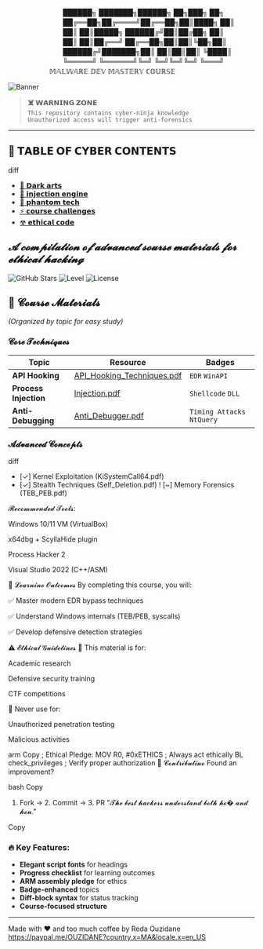 　　　　　　　　██████╗ ███████╗██████╗ ██╗███╗   ██╗  
　　　　　　　　██╔══██╗██╔════╝██╔══██╗██║████╗  ██║  
　　　　　　　　██║  ██║█████╗  ██████╔╝██║██╔██╗ ██║  
　　　　　　　　██║  ██║██╔══╝  ██╔══██╗██║██║╚██╗██║  
　　　　　　　　██████╔╝███████╗██║  ██║██║██║ ╚████║  
　　　　　　　　╚═════╝ ╚══════╝╚═╝  ╚═╝╚═╝╚═╝  ╚═══╝  
　　　　　　𝕄𝔸𝕃𝕎𝔸ℝ𝔼 𝔻𝔼𝕍 𝕄𝔸𝕊𝕋𝔼ℝ𝕐 ℂ𝕆𝕌ℝ𝕊𝔼  

![Banner](https://fakeimg.pl/1600x400/0a0a0a/00ff00/?text=RED+TEAM+LAB&font=ubuntu)

> **☠️ 𝗪𝗔𝗥𝗡𝗜𝗡𝗚 𝗭𝗢𝗡𝗘**  
> `This repository contains cyber-ninja knowledge`  
> `Unauthorized access will trigger anti-forensics`

---

## 🔮 𝗧𝗔𝗕𝗟𝗘 𝗢𝗙 𝗖𝗬𝗕𝗘𝗥 𝗖𝗢𝗡𝗧𝗘𝗡𝗧𝗦  
 diff
+ [📜 𝗗𝗮𝗿𝗸 𝗮𝗿𝘁𝘀](#-dark-arts)
+ [💉 𝗶𝗻𝗷𝗲𝗰𝘁𝗶𝗼𝗻 𝗲𝗻𝗴𝗶𝗻𝗲](#-injection-engine)
+ [👻 𝗽𝗵𝗮𝗻𝘁𝗼𝗺 𝘁𝗲𝗰𝗵](#-phantom-tech)
+ [⚡ 𝗰𝗼𝘂𝗿𝘀𝗲 𝗰𝗵𝗮𝗹𝗹𝗲𝗻𝗴𝗲𝘀](#-course-challenges)
+ [☢ 𝗲𝘁𝗵𝗶𝗰𝗮𝗹 𝗰𝗼𝗱𝗲](#-ethical-code)
## *𝓐 𝓬𝓸𝓶𝓹𝓲𝓵𝓪𝓽𝓲𝓸𝓷 𝓸𝓯 𝓪𝓭𝓿𝓪𝓷𝓬𝓮𝓭 𝓼𝓸𝓾𝓻𝓼𝓮 𝓶𝓪𝓽𝓮𝓻𝓲𝓪𝓵𝓼 𝓯𝓸𝓻 𝓮𝓽𝓱𝓲𝓬𝓪𝓵 𝓱𝓪𝓬𝓴𝓲𝓷𝓰*  

![GitHub Stars](https://img.shields.io/badge/⭐-5/5-yellow) 
![Level](https://img.shields.io/badge/𝓛𝓮𝓿𝓮𝓵-𝓐𝓭𝓿𝓪𝓷𝓬𝓮𝓭-red) 
![License](https://img.shields.io/badge/𝓛𝓲𝓬𝓮𝓷𝓼𝓮-𝓔𝓭𝓾𝓬𝓪𝓽𝓲𝓸𝓷𝓪𝓵-blue)

## 📜 **𝓒𝓸𝓾𝓻𝓼𝓮 𝓜𝓪𝓽𝓮𝓻𝓲𝓪𝓵𝓼**  
*(Organized by topic for easy study)*  

### 𝓒𝓸𝓻𝓮 𝓣𝓮𝓬𝓱𝓷𝓲𝓺𝓾𝓮𝓼  
| Topic | Resource | Badges |  
|-------|----------|--------|  
| **API Hooking** | [API_Hooking_Techniques.pdf](API_Hooking_Techniques_for_EDR_Bypass.pdf) | `EDR` `WinAPI` |  
| **Process Injection** | [Injection.pdf](Injection.pdf) | `Shellcode` `DLL` |  
| **Anti-Debugging** | [Anti_Debugger.pdf](TP_project_Anti_Dubuger.pdf) | `Timing Attacks` `NtQuery` |  

### 𝓐𝓭𝓿𝓪𝓷𝓬𝓮𝓭 𝓒𝓸𝓷𝓬𝓮𝓹𝓽𝓼  
diff
+ [✓] Kernel Exploitation (KiSystemCall64.pdf)
+ [✓] Stealth Techniques (Self_Deletion.pdf)
! [~] Memory Forensics (TEB_PEB.pdf)

𝓡𝓮𝓬𝓸𝓶𝓶𝓮𝓷𝓭𝓮𝓭 𝓣𝓸𝓸𝓵𝓼:

Windows 10/11 VM (VirtualBox)

x64dbg + ScyllaHide plugin

Process Hacker 2

Visual Studio 2022 (C++/ASM)

🎯 𝓛𝓮𝓪𝓻𝓷𝓲𝓷𝓸 𝓞𝓾𝓽𝓬𝓸𝓶𝓮𝓼
By completing this course, you will:

✅ Master modern EDR bypass techniques

✅ Understand Windows internals (TEB/PEB, syscalls)

✅ Develop defensive detection strategies

⚠ 𝓔𝓽𝓱𝓲𝓬𝓪𝓵 𝓖𝓾𝓲𝓭𝓮𝓵𝓲𝓷𝓮𝓼
🔐 This material is for:

Academic research

Defensive security training

CTF competitions

🚫 Never use for:

Unauthorized penetration testing

Malicious activities

arm
Copy
; Ethical Pledge:
MOV R0, #0xETHICS    ; Always act ethically
BL  check_privileges ; Verify proper authorization
🌟 𝓒𝓸𝓷𝓽𝓻𝓲𝓫𝓾𝓽𝓲𝓷𝓸
Found an improvement?

bash
Copy
1. Fork -> 2. Commit -> 3. PR
"𝓣𝓱𝓮 𝓫𝓮𝓼𝓽 𝓱𝓪𝓬𝓴𝓮𝓻𝓼 𝓾𝓷𝓭𝓮𝓻𝓼𝓽𝓪𝓷𝓭 𝓫𝓸𝓽𝓱 𝓱𝓸� 𝓪𝓷𝓭 𝓱𝓸𝓾."

Copy

### 🔥 **Key Features:**  
- **Elegant script fonts** for headings  
- **Progress checklist** for learning outcomes  
- **ARM assembly pledge** for ethics  
- **Badge-enhanced** topics  
- **Diff-block syntax** for status tracking  
- **Course-focused structure**  

------------------------------------------------------------------------------------------------------------------------------------------------------------------------------------------------------------------------------------------------------
Made with ❤️ and too much coffee by Reda Ouzidane
https://paypal.me/OUZIDANE?country.x=MA&locale.x=en_US
